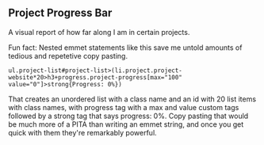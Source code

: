 ## Project Progress Bar

A visual report of how far along I am in certain projects.

Fun fact: Nested emmet statements like this save me untold amounts of tedious and repetetive copy pasting. 

```
ul.project-list#project-list>(li.project.project-website*20>h3+progress.project-progress[max="100" value="0"]>strong{Progress: 0%})
```

That creates an unordered list with a class name and an id with 20 list items with class names, with progress tag with a max and value custom tags followed by a strong tag that says progress: 0%. Copy pasting that would be much more of a PITA than writing an emmet string, and once you get quick with them they're remarkably powerful.